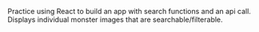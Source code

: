 Practice using React to build an app with search functions and an api call.  Displays individual monster images that are searchable/filterable.  
